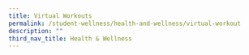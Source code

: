 ```yaml
---
title: Virtual Workouts
permalink: /student-wellness/health-and-wellness/virtual-workout
description: ""
third_nav_title: Health & Wellness
---
```

